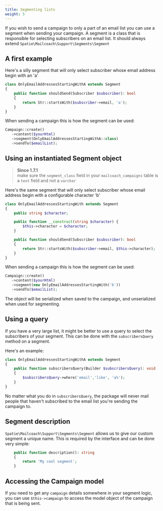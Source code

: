 ```yaml
---
title: Segmenting lists
weight: 5
---
```


If you wish to send a campaign to only a part of an email list you can use a segment when sending your campaign. A segment is a class that is responsible for selecting subscribers on an email list. It should always extend `Spatie\Mailcoach\Support\Segments\Segment`

## A first example

Here's a silly segment that will only select subscriber whose email address begin with an 'a'

```php
class OnlyEmailAddressesStartingWithA extends Segment
{
    public function shouldSend(Subscriber $subscriber): bool
    {
        return Str::startsWith($subscriber->email, 'a');
    }
}
```

When sending a campaign this is how the segment can be used:

```php
Campaign::create()
   ->content($yourHtml)
   ->segment(OnlyEmailAddressesStartingWithA::class)
   ->sendTo($emailList);
```

## Using an instantiated Segment object

> **Since 1.7.1**  
> make sure the `segment_class` field in your `mailcoach_campaigns` table is a `text` field and not a  `varchar`

Here's the same segment that will only select subscriber whose email address begin with a configurable character 'b'

```php
class OnlyEmailAddressesStartingWith extends Segment
{
    public string $character;

    public function __construct(string $character) {
        $this->character = $character;
    }

    public function shouldSend(Subscriber $subscriber): bool
    {
        return Str::startsWith($subscriber->email, $this->character);
    }
}
```

When sending a campaign this is how the segment can be used:

```php
Campaign::create()
   ->content($yourHtml)
   ->segment(new OnlyEmailAddressesStartingWith('b'))
   ->sendTo($emailList);
```

The object will be serialized when saved to the campaign, and unserialized when used for segmenting.

## Using a query

If you have a very large list, it might be better to use a query to select the subscribers of your segment. This can be done with the `subscribersQuery` method on a segment.

Here's an example:

```php
class OnlyEmailAddressesStartingWithA extends Segment
{
    public function subscribersQuery(Builder $subscribersQuery): void
    {
        $subscribersQuery->where('email','like', 'a%');
    }
}
```

No matter what you do in `subscribersQuery`, the package will never mail people that haven't subscribed to the email list you're sending the campaign to.

## Segment description

`Spatie\Mailcoach\Support\Segments\Segment` allows us to give our custom segment a unique name. This is required by the interface and can be done very simple:

```php
    public function description(): string
    {
        return 'My cool segment';
    }
```

## Accessing the Campaign model

If you need to get any `campaign` details somewhere in your segment logic, you can use `$this->campaign` to access the model object of the campaign that is being sent.
